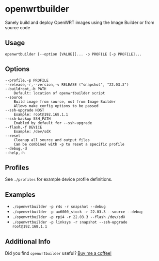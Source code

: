 # openwrtbuilder

Sanely build and deploy OpenWRT images using the Image Builder or from source code

## Usage

`openwrtbuilder [--option [VALUE]]... -p PROFILE [-p PROFILE]...`

## Options

```(text)
--profile,-p PROFILE
--release,-r,--version,-v RELEASE ("snapshot", "22.03.3")
--buildroot,-b PATH
    Default: location of openwrtbuilder script
--source
    Build image from source, not from Image Builder
    Allows make config options to be passed
--ssh-upgrade HOST
    Example: root@192.168.1.1
--ssh-backup SSH_PATH
    Enabled by default for --ssh-upgrade
--flash,-f DEVICE
    Example: /dev/sdX
--reset
    Cleanup all source and output files
    Can be combined with -p to reset a specific profile
--debug,-d
--help,-h
```

## Profiles

See `./profiles` for example device profile definitions.

## Examples

* `./openwrtbuilder -p r4s -r snapshot --debug`
* `./openwrtbuilder -p ax6000_stock -r 22.03.3 --source --debug`
* `./openwrtbuilder -p rpi4 -r 22.03.3 --flash /dev/sdX`
* `./openwrtbuilder -p linksys -r snapshot --ssh-upgrade root@192.168.1.1`

## Additional Info

Did you find `openwrtbuilder` useful? [Buy me a coffee!](https://paypal.me/bryanroessler)

